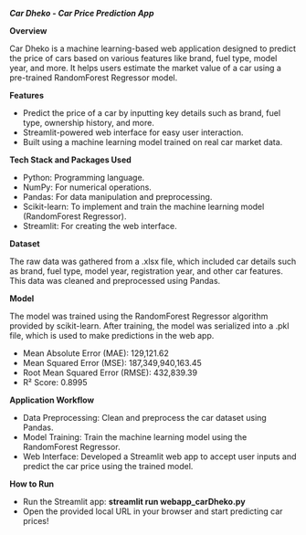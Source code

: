 ***Car Dheko - Car Price Prediction App***

**Overview**

Car Dheko is a machine learning-based web application designed to predict the price of cars based on various features like brand, fuel type, model year, and more. It helps users estimate the market value of a car using a pre-trained RandomForest Regressor model.

**Features**

- Predict the price of a car by inputting key details such as brand, fuel type, ownership history, and more.
- Streamlit-powered web interface for easy user interaction.
- Built using a machine learning model trained on real car market data.

**Tech Stack and Packages Used**
- Python: Programming language.
- NumPy: For numerical operations.
- Pandas: For data manipulation and preprocessing.
- Scikit-learn: To implement and train the machine learning model (RandomForest Regressor).
- Streamlit: For creating the web interface.

**Dataset**

The raw data was gathered from a .xlsx file, which included car details such as brand, fuel type, model year, registration year, and other car features. This data was cleaned and preprocessed using Pandas.

**Model**

The model was trained using the RandomForest Regressor algorithm provided by scikit-learn. After training, the model was serialized into a .pkl file, which is used to make predictions in the web app.
- Mean Absolute Error (MAE): 129,121.62
- Mean Squared Error (MSE): 187,349,940,163.45
- Root Mean Squared Error (RMSE): 432,839.39
- R² Score: 0.8995

**Application Workflow**

- Data Preprocessing: Clean and preprocess the car dataset using Pandas.
- Model Training: Train the machine learning model using the RandomForest Regressor.
- Web Interface: Developed a Streamlit web app to accept user inputs and predict the car price using the trained model.

**How to Run**
- Run the Streamlit app: **streamlit run webapp_carDheko.py**
- Open the provided local URL in your browser and start predicting car prices!

